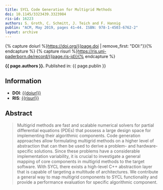 ```yaml
---
title: SYCL Code Generation for Multigrid Methods
doi: 10.1145/3323439.3323984
ris-id: 16223
authors: S. Groth, C. Schmitt, J. Teich and F. Hannig
publin: "ACM, May 2019, pages 41–44. ISBN: 978-1-4503-6762-2"
layout: archive
---
```

<!-- Leave as is, let Jekyll do the work. -->
{% capture doiurl %}https://doi.org/{{page.doi | remove_first: "DOI:"}}{% endcapture %}
{% capture risurl %}https://ris.uni-paderborn.de/record/{{page.ris-id}}{% endcapture %}

<html><p><b>{{ page.authors }}.</b> Published in: {{ page.publin }}</p></html>

## Information

* **DOI**: <a href="{{doiurl}}">{{doiurl}}</a>
* **RIS**: <a href="{{risurl}}">{{risurl}}</a>

<!-- Change abstract -->
## Abstract
>Multigrid methods are fast and scalable numerical solvers for partial differential equations (PDEs) that possess a large design space for implementing their algorithmic components. Code generation approaches allow formulating multigrid methods on a higher level of abstraction that can then be used to derive a problem- and hardware-specific solutions. Since these problems have a considerable implementation variability, it is crucial to investigate a general mapping of core components in multigrid methods to the target software. With SYCL there exists a high-level C++ abstraction layer that is capable of targeting a multitude of architectures. We contribute a general way to map multigrid components to SYCL functionality and provide a performance evaluation for specific algorithmic component.

